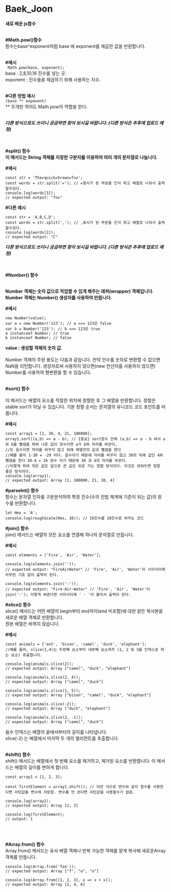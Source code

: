 # Baek_Joon


**새로 배운 js함수**<br/><br/>


**#Math.pow()함수**<br/>
함수는base^exponent처럼 base 에 exponent를 제곱한 값을 반환합니다.<br/><br/>

**#예시**<br/>
 ``` Math.pow(base, exponent);```<br/>
base : 2,8,10,16 진수를 넣는 곳.<br/>
exponent : 진수들을 제곱하기 위해 사용하는 지수. <br/><br/>

**#다른 방법 예시**<br/>
```(base ** exponent)```<br/>
** 두개만 적어도 Math.pow의 역할을 한다.<br/><br/>

***다른 방식으로도 쓰이니 궁금하면 찾아 보시길 바랍니다. (다른 방식은 추후에 업로드 예정)***<br/><br/><br/>



**#split() 함수**<br/>
**이 메서드는 String 객체를 지정한 구분자를 이용하여 여러 개의 문자열로 나눕니다.**<br/>

**#예시**<br/>
```
const str = 'The✔quick✔brown✔fox';
const words = str.split('✔'); // ✔표시가 된 부분을 인식 하고 배열로 나눠서 출력할수있다.
console.log(words[3]);
// expected output: "fox"
```

**#다른 예시**<br/>
```
const str = 'A,B,C,D';
const words = str.split(','); // ,표시가 된 부분을 인식 하고 배열로 나눠서 출력할수있다.
console.log(words[2]);
// expected output: "C"
```

***다른 방식으로도 쓰이니 궁금하면 찾아 보시길 바랍니다. (다른 방식은 추후에 업로드 예정)***<br/><br/><br/>



**#Number() 함수**<br/><br/>

**Number 객체는 숫자 값으로 작업할 수 있게 해주는 래퍼(wrapper) 객체입니다. Number 객체는 Number() 생성자를 사용하여 만듭니다.**<br/>

**#예시**<br/>
```
new Number(value);
var a = new Number('123'); // a === 123은 false
var b = Number('123'); // b === 123은 true
a instanceof Number; // true
b instanceof Number; // false
```
**value : 생성할 객체의 숫자 값.**<br/><br/>
Number 객체의 주된 용도는 다음과 같습니다.
만약 인수를 숫자로 변환할 수 없으면 NaN을 리턴합니다.
생성자로써 사용하지 않으면(new 연산자를 사용하지 않으면) Number를 사용하여 형변환을 할 수 있습니다.<br/><br/>

**#sort() 함수**<br/><br/>
이 메서드는 배열의 요소를 적절한 위치에 정렬한 후 그 배열을 반환합니다. 
정렬은 stable sort가 아닐 수 있습니다. 
기본 정렬 순서는 문자열의 유니코드 코드 포인트를 따릅니다.


**#예시**
```
const array1 = [1, 30, 4, 21, 100000];
array1.sort((a,b) => a - b); // {중요} sort함수 안에 (a,b) => a - b 써서 a와 b를 뺄셈을 하여 나온 값이 양수이면 a가 b와 자리를 바꾼다, 
//또 음수이면 자리를 바꾸지 않고 뒤에 배열안의 값과 뺄셈을 한다
//예를 들어 1-30 = -29 이다. 음수이기 때문에 자리를 바꾸지 않고 30의 뒤에 값인 4와 뺄셈을 한다 30-4 = 26 양수 이기 때문에 30 과 4의 자리를 바꾼다. 
//이렇게 하여 작은 값은 앞으로 큰 값은 뒤로 가는 정렬 방식이다. 이것은 외워두면 정말 좋은 방식이다.
console.log(array1);
// expected output: Array [1, 100000, 21, 30, 4]
```

**#parseInt() 함수**<br/>
함수는 문자열 인자를 구문분석하여 특정 진수(수의 진법 체계에 기준이 되는 값)의 정수를 반환합니다.
```
let Hex = 'A';
console.log(roughScale(Hex, 16)); // 16진수를 10진수로 바꾸는 코드
```



**#join() 함수**  
join() 메서드는 배열의 모든 요소를 연결해 하나의 문자열로 만듭니다.    

**#예시**  
```
const elements = ['Fire', 'Air', 'Water'];

console.log(elements.join(''));
// expected output: "FireAirWater" // 'Fire', 'Air', 'Water'이 사이사이에 아무런 기호 없이 출력이 된다. 

console.log(elements.join('-'));
// expected output: "Fire-Air-Water" // 'Fire', 'Air', 'Water'이 join('-'); 이렇게 써준다면 사이사이에 ' - '이 붙어서 출력이 된다.
```
  
  
**#slice() 함수**  
slice() 메서드는 어떤 배열의 begin부터 end까지(end 미포함)에 대한 얕은 복사본을 새로운 배열 객체로 반환합니다.   
원본 배열은 바뀌지 않습니다.

**#예시**   
```
const animals = ['ant', 'bison', 'camel', 'duck', 'elephant'];
//예를 들어, slice(1,4)는 두번째 요소부터 네번째 요소까지 (1, 2 및 3을 인덱스로 하는 요소) 추출합니다.

console.log(animals.slice(2)); 
// expected output: Array ["camel", "duck", "elephant"]

console.log(animals.slice(2, 4));
// expected output: Array ["camel", "duck"]

console.log(animals.slice(1, 5));
// expected output: Array ["bison", "camel", "duck", "elephant"]

console.log(animals.slice(-2));
// expected output: Array ["duck", "elephant"]

console.log(animals.slice(2, -1));
// expected output: Array ["camel", "duck"]
```
  
음수 인덱스는 배열의 끝에서부터의 길이를 나타냅니다.  
slice(-2) 는 배열에서 마지막 두 개의 엘리먼트를 추출합니다.<br/><br/>



**#shift() 함수**  
shift() 메서드는 배열에서 첫 번째 요소를 제거하고, 제거된 요소를 반환합니다. 이 메서드는 배열의 길이를 변하게 합니다.  

```
const array1 = [1, 2, 3];

const firstElement = array1.shift(); // 이런 식으로 변수와 같이 함수를 사용한다면 리턴값을 변수에 저장함. 변수를 안 쓴다면 리턴값을 사용할수가 없음.

console.log(array1);
// expected output: Array [2, 3]

console.log(firstElement);
// output: 1
```
<br/>
<br/>

**#Array.from() 함수**  
Array.from() 메서드는 유사 배열 객체나 반복 가능한 객체를 얕게 복사해 새로운Array 객체를 만듭니다.  
```
console.log(Array.from('foo'));
// expected output: Array ["f", "o", "o"]

console.log(Array.from([1, 2, 3], x => x + x));
// expected output: Array [2, 4, 6]
```
